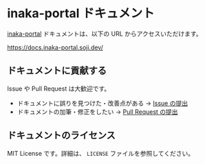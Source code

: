 # inaka-portal ドキュメント
[inaka-portal](https://github.com/SofPyon/inaka-portal) ドキュメントは、以下の URL からアクセスいただけます。

https://docs.inaka-portal.soji.dev/

## ドキュメントに貢献する
Issue や Pull Request は大歓迎です。

- ドキュメントに誤りを見つけた・改善点がある → [Issue の提出](https://github.com/SofPyon/inaka-portal-docs/issues)
- ドキュメントの加筆・修正をしたい → [Pull Request の提出](https://github.com/SofPyon/inaka-portal-docs/pulls)

## ドキュメントのライセンス
MIT License です。詳細は、 `LICENSE` ファイルを参照してください。
